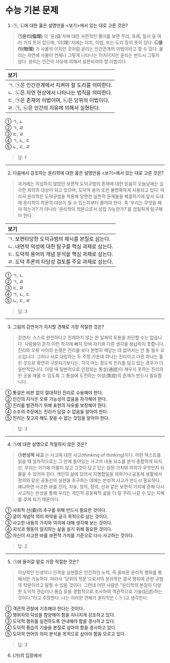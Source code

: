# 수능 기본 문제

1. ㉠, ㉡에 대한 옳은 설명만을 <보기>에서 있는 대로 고른 것은?

> **㉠윤리(倫理)** 의 '윤(倫'자에 대한 사전적인 풀이를 보면 무리, 또래, 질서 등 여러 가지 뜻이 있으며, '이(理)'자에는 이치, 이법, 또는 도리 등의 뜻이 있다. **㉡물리(物理)** 가 사물의 이치인 것처럼 윤리는 인간관계의 이법이라고 할 수 있다. 물리는 자연에 사물이 언제나 그렇게 나타나는 이치이지만 윤리는 반드시 그렇지 않다. 윤리는 인간의 자유에 의해서 실현되어야 할 이법이다.

|보기|
|:-|
|ㄱ. ㉠은 인간관계에서 지켜야 할 도리를 의미한다.<br>ㄴ. ㉡은 자연 현상에서 나타나는 법칙을 의미한다.<br>ㄷ. ㉠은 존재의 이법이며, ㉡은 당위의 이법이다.<br>ㄹ. ㉠, ㉡은 인간의 자유에 의해서 실현된다.|

① ㄱ, ㄴ<br>② ㄱ, ㄹ<br>③ ㄷ, ㄹ<br>④ ㄱ, ㄴ, ㄷ<br>⑤ ㄴ, ㄷ, ㄹ

> 답: 1

---

2. 다음에서 강조하는 윤리학에 대한 옳은 설명만을 <보기>에서 있는 대로 고른 것은?

> 과거에는 의심하지 않았던 보편적 도덕규범의 존재에 대한 믿음이 오늘날에는 심각한 회의의 대상이 되고 있으며, 도덕적 용어 또한 불명확하게 사용되고 있다. 따라서 윤리학은 도덕규범을 적용해 당면한 실천적 문제들을 해결하기에 앞서 도대체 윤리학이 학문의 대상이 될 수 있는지부터 물어야 한다. 즉 '우리는 무엇을 해야 하는가?'가 아니라 '윤리학이 학문으로서 성립 가능한가?'를 엄밀하게 탐구해야 한다.

|보기|
|:-|
|ㄱ. 보편타당한 도덕규범의 제시를 본질로 삼는다.<br>ㄴ. 내면적 덕성에 대한 탐구를 핵심 과제로 삼는다.<br>ㄷ. 도덕적 용어의 개념 분석을 핵심 과제로 삼는다.<br>ㄹ. 도덕 추론의 타당성 검토를 주요 과제로 삼는다.|

① ㄱ, ㄴ<br>② ㄱ, ㄹ<br>③ ㄷ, ㄹ<br>④ ㄱ, ㄴ, ㄷ<br>⑤ ㄴ, ㄷ, ㄹ

> 답: 3

---

3. 그림의 강연자가 지지할 견해로 가장 적절한 것은?

> 강연자: 스스로 완전하다고 전제하지 않는 한 일체의 토론을 차단할 수는 없습니다. 사람들이 흔히 이런 착각에 빠지 탓에 자기와 다른 생각을 용납하지 못합니다. 진리와 오류 사이의 논쟁은 진리를 보다 분명히 깨닫는 데 없어서는 안 될 필수 요소입니다. 그러나 서로 대립하는 두 주장 가운데 하나는 진리이고 다른 하나는 틀린 것으로 확연히 구분되기보다는, 각각 어느 정도씩 진리를 담고 있는 경우가 더 일반적입니다. 이럴 때 일반적으로 인정되는 통설(通說)이 채우지 못하는 진리의 빈 곳을 채울 수 있도록 그 통설에 도전하는 이설(異說)의 존재가 반드시 필요합니다.

① 통설은 비판 없이 절대적인 진리로 수용해야 한다.  
② 인간의 지식은 오류 가능성이 없음을 자각해야 한다.  
③ 진리를 발견하기 위해 표현의 자유를 보장해야 한다.  
④ 소수의 주장에는 진리가 담길 수 없음을 알아야 한다.  
⑤ 진리는 찾고자 해도 찾을 수 없는 것임을 알아야 한다.

> 답: 3

---

4. ㉠에 대한 설명으로 적절하지 않은 것은?

> **㉠반성적 사고** 는 사고에 대한 사고(thinking of thinking)이다. 어떤 텍스트를 읽을 때 일차적으로는 그 안에 들어있는 사고의 내용 요소를 분석·종합하게 되지만, 우리는 거기에 머물지 않고 그것이 담고 있는 참된 가치와 의의가 무엇인지 되물을 수 있어야 한다. 개인의 삶에 있어서 지행합일을 꾀하거나 공동체 생활에서 정의와 같은 공동선의 실현을 추구하는 데에는 반성적 사고가 반드시 필요하다. 왜냐하면 사고한 바를 진리, 자유, 정의, 정의, 선과 같은 보편적 가치에 준해 다시 사고하는 반성을 통해 우리는 개인적·공동체적 삶을 더 잘 꾸려 나갈 수 있는 지혜를 갖게 되기 때문이다.

① 사회적 선(善)의 추구를 위해 반드시 필요한 것이다.  
② 글의 개념적 의미 파악을 궁극 목적으로 삼는 것이다.  
③ 사고한 내용의 가치와 의의에 대해 생각해 보는 것이다.  
④ 지식과 행동이 일치하는 삶을 살기 위해 필요한 것이다.  
⑤ 자신이 사고한 바를 보편적 가치를 기준으로 다시 사고하는 것이다.

> 답: 2

---

5. ㉠에 들어갈 말로 가장 적절한 것은?

> 이상적인 인생이나 인격을 실현함은 인간적인 노력, 즉 올바른 윤리적 행위를 통해서만 가능하다. 따라서 '당위의 학문'으로서의 윤리학은 결국 행위에 관한 규범의 학문이라고 말할 수 있을 것이다. 그런데 어떤 사람은 "윤리학의 본질이 다양한 도덕적 관습이나 풍습 등을 경험적으로 조사하여 객관적으로 기술(記述)하는 것이다."라고 주장한다. 나는 이러한 견해가 윤리학은 ( ㉠ )고 생각한다.

① 객관적 관찰에 기초해야 한다는 것이다.  
② 행위자의 덕성을 함양해야 함을 지나치게 강조하고 있다.  
③ 도덕적 행위를 실천하도록 안내해야 함을 경시하고 있다.  
④ 도덕적 풍습의 기술을 본질로 삼아야 함을 경시하고 있다.  
⑤ 도덕적 언어의 의미 분석을 목적으로 삼아야 함을 모르고 있다.

> 답: 3

6. (가)의 입장에서